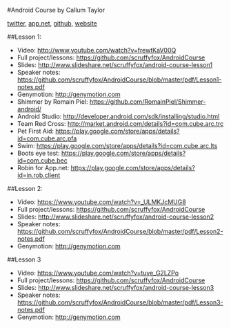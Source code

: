 #Android Course by Callum Taylor

[twitter](http://twitter.com/scruffyfox), [app.net](http://alpha.app.net/scruffyfox), [github](http://github.com/scruffyfox), [website](http://callumtaylor.net)

##Lesson 1:

- Video: http://www.youtube.com/watch?v=frewtKaV00Q
- Full project/lessons: https://github.com/scruffyfox/AndroidCourse
- Slides: http://www.slideshare.net/scruffyfox/android-course-lesson1
- Speaker notes: https://github.com/scruffyfox/AndroidCourse/blob/master/pdf/Lesson1-notes.pdf
- Genymotion: http://genymotion.com
- Shimmer by Romain Piel: https://github.com/RomainPiel/Shimmer-android/
- Android Studio: http://developer.android.com/sdk/installing/studio.html
- Team Red Cross: http://market.android.com/details?id=com.cube.arc.trc
- Pet First Aid: https://play.google.com/store/apps/details?id=com.cube.arc.pfa
- Swim: https://play.google.com/store/apps/details?id=com.cube.arc.lts
- Boots eye test: https://play.google.com/store/apps/details?id=com.cube.bec
- Robin for App.net: https://play.google.com/store/apps/details?id=in.rob.client

##Lesson 2:

- Video: https://www.youtube.com/watch?v=_ULMKJcMUG8
- Full project/lessons: https://github.com/scruffyfox/AndroidCourse
- Slides: http://www.slideshare.net/scruffyfox/android-course-lesson2
- Speaker notes: https://github.com/scruffyfox/AndroidCourse/blob/master/pdf/Lesson2-notes.pdf
- Genymotion: http://genymotion.com

##Lesson 3

- Video: https://www.youtube.com/watch?v=tuve_G2LZPo
- Full project/lessons: https://github.com/scruffyfox/AndroidCourse
- Slides: http://www.slideshare.net/scruffyfox/android-course-lesson3
- Speaker notes: https://github.com/scruffyfox/AndroidCourse/blob/master/pdf/Lesson3-notes.pdf
- Genymotion: http://genymotion.com